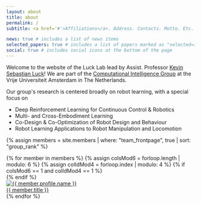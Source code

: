 ```yaml
---
layout: about
title: about
permalink: /
subtitle: <a href='#'>Affiliations</a>. Address. Contacts. Motto. Etc.

news: true # includes a list of news items
selected_papers: true # includes a list of papers marked as "selected={true}"
social: true # includes social icons at the bottom of the page
---
```


Welcome to the website of the Luck Lab lead by Assist. Professor [Kevin Sebastian Luck](https://www.kevin-luck.com)! We are part of the [Computational Intelligence Group](https://cs.vu.nl/ci/) at the Vrije Universiteit Amsterdam in The Netherlands.

Our group's research is centered broadly on robot learning, with a special focus on
 - Deep Reinforcement Learning for Continuous Control & Robotics
 - Multi- and Cross-Embodiment Learning
 - Co-Design & Co-Optimization of Robot Design and Behaviour
 - Robot Learning Applications to Robot Manipulation and Locomotion

 {% assign members = site.members | where: "team_frontpage", true | sort: "group_rank" %}
 <div class="d-flex flex-wrap align-content-stretch justify-content-center m-n2 pt-5 no-gutters">
     {% for member in members %}
         {% assign colsMod6 = forloop.length | modulo: 6 %}
         {% assign colIdMod4 = forloop.index | modulo: 4 %}
         {% if colsMod6 == 1 and colIdMod4 == 1 %}<div class="col-md-2 w-100"></div>{% endif %}
         <div class="col-6 col-sm-3 col-md-2 mb-3">
             <a href="{{ member.url | relative_url }}" class="no-decoration">
                 <div class="card hoverable h-100 m-2">
                     <img src="{{ '/assets/img/' | append: member.profile.image | relative_url }}" class="card-img-top" alt="{{ member.profile.name }}" />
                     <div class="card-body p-2">
                         <div class="card-title m-0">{{ member.title }}</div>
                     </div>
                 </div>
             </a>
         </div>
     {% endfor %}
